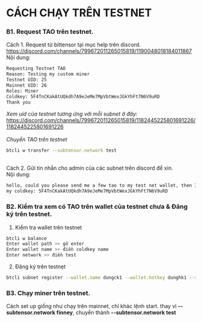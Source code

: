 # CÁCH CHẠY TRÊN TESTNET
### B1. Request TAO trên testnet.
Cách 1. Request từ bittensor tại mục help trên discord.
https://discord.com/channels/799672011265015819/1190048018184011867
<br>
Nội dung:
```sh
Requesting Testnet TAO 
Reason: Testing my custom miner
Testnet UID: 25
Mainnet UID: 26
Roles: Miner
Coldkey: 5F4TnCKakAtUQkdh7A9eJeMe7MpVbtWexJGkYhFt7N6V9uRD
Thank you
```
*Xem uid của testnet tương ứng với mỗi subnet ở đây:*
https://discord.com/channels/799672011265015819/1182445225801691226/1182445225801691226
<br>
<br>
*Chuyển TAO trên testnet*
```sh
btcli w transfer --subtensor.network test
```
<br>
Cách 2. Gửi tin nhắn cho admin của các subnet trên discord để xin.
<br>
Nội dung:

```sh
hello, could you please send me a few tao to my test net wallet, then I can test my custom miner on testnet. thank you!
my coldkey: 5F4TnCKakAtUQkdh7A9eJeMe7MpVbtWexJGkYhFt7N6V9uRD
```

### B2. Kiểm tra xem có TAO trên wallet của testnet chưa & Đăng ký trên testnet.
1. Kiểm tra wallet trên testnet
```sh
btcli w balance
Enter wallet path >> gõ enter
Enter wallet name >> điền coldkey name
Enter network >> điền test
```

2. Đăng ký trên testnet
```sh
btcli subnet register --wallet.name dungck1 --wallet.hotkey dunghk1 --subtensor.network test --netuid 29
```

### B3. Chạy miner trên testnet.
Cách set up giống như chạy trên mainnet, chỉ khác lệnh start. thay vì **--subtensor.network finney**, chuyển thành **--subtensor.network test**
